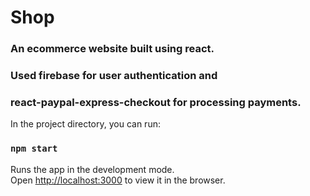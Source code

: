 # Shop 

### An ecommerce website built using react.

### Used firebase for user authentication and 

### react-paypal-express-checkout for processing payments. 


In the project directory, you can run:

### `npm start`

Runs the app in the development mode.\
Open [http://localhost:3000](http://localhost:3000) to view it in the browser.


